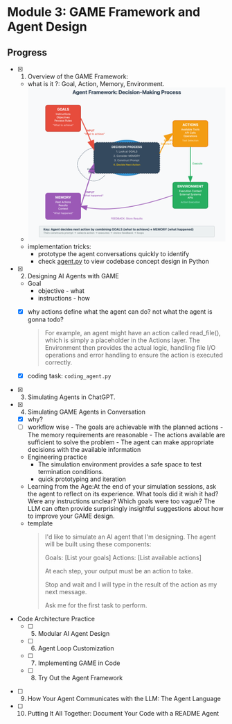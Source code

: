 # Module 3: GAME Framework and Agent Design

## Progress

- [x] 01. Overview of the GAME Framework:
  - what is it ?: Goal, Action, Memory, Environment.
  - ![x](./topics/imgs/calendar-agent.png)
  - implementation tricks:
    - prototype the agent conversations quickly to identify
    - check [agent.py](./topics/code/angent.py) to view codebase concept design  in Python
- [x] 02. Designing AI Agents with GAME
  - Goal
    - objective - what
    - instructions - how
  - [x] why actions define what the agent can do? not what the agent is gonna todo?
    > For example, an agent might have an action called read_file(), which is simply a placeholder in the Actions layer. The Environment then provides the actual logic, handling file I/O operations and error handling to ensure the action is executed correctly.

  - [x] coding task: `coding_agent.py`
- [x] 03. Simulating Agents in ChatGPT.
- [x] 04. Simulating GAME Agents in Conversation
  - [x]  why?
    - [ ]  workflow wise
      - The goals are achievable with the planned actions
      - The memory requirements are reasonable
      - The actions available are sufficient to solve the problem
      - The agent can make appropriate decisions with the available information
    - Engineering practice
      - The simulation environment provides a safe space to test termination conditions.
      - quick prototyping and iteration
    - Learning from the Age:At the end of your simulation sessions, ask the agent to reflect on its experience. What tools did it wish it had? Were any instructions unclear? Which goals were too vague? The LLM can often provide surprisingly insightful suggestions about how to improve your GAME design.
  - template
      > I'd like to simulate an AI agent that I'm designing. The agent will be built using these components:
      >
      > Goals: [List your goals]
      > Actions: [List available actions]
      >
      > At each step, your output must be an action to take.
      >
      > Stop and wait and I will type in the result of
      > the action as my next message.
      >
      > Ask me for the first task to perform.
- Code Architecture Practice
  - [ ] 05. Modular AI Agent Design
  - [ ] 06. Agent Loop Customization
  - [ ] 07. Implementing GAME in Code
  - [ ] 08. Try Out the Agent Framework
- [ ] 09. How Your Agent Communicates with the LLM: The Agent Language
- [ ] 10. Putting It All Together: Document Your Code with a README Agent
